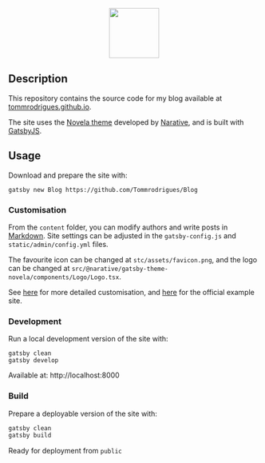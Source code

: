 <p align="center">
  <a href="https://tommrodrigues.github.io"><img src="https://i.ibb.co/ydZrYYX/ezgif-com-gif-maker-3.png" height="100"></a>
</p>

## Description

This repository contains the source code for my blog available at [tommrodrigues.github.io](https://tommrodrigues.github.io).

The site uses the [Novela theme](https://github.com/narative/gatsby-theme-novela) developed by [Narative](https://www.narative.co), and is built with [GatsbyJS](https://www.gatsbyjs.org).

## Usage

Download and prepare the site with:

```
gatsby new Blog https://github.com/Tommrodrigues/Blog
```

### Customisation

From the `content` folder, you can modify authors and write posts in [Markdown](https://www.markdownguide.org/basic-syntax/). Site settings can be adjusted in the `gatsby-config.js` and `static/admin/config.yml` files.

The favourite icon can be changed at `stc/assets/favicon.png`, and the logo can be changed at `src/@narative/gatsby-theme-novela/components/Logo/Logo.tsx`.

See [here](https://github.com/narative/gatsby-theme-novela#customization) for more detailed customisation, and [here](https://github.com/narative/gatsby-starter-novela) for the official example site.

### Development

Run a local development version of the site with:
```
gatsby clean
gatsby develop
```

Available at: http://localhost:8000

### Build

Prepare a deployable version of the site with:

```sh
gatsby clean
gatsby build
```

Ready for deployment from `public`
